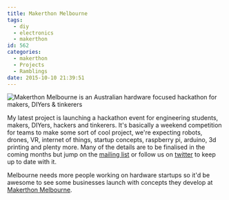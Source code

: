 ```yaml
---
title: Makerthon Melbourne
tags:
  - diy
  - electronics
  - makerthon
id: 562
categories:
  - makerthon
  - Projects
  - Ramblings
date: 2015-10-10 21:39:51
---
```


![Makerthon Melbourne is an Australian hardware focused hackathon for makers, DIYers &amp; tinkerers](http://makerthonmelbourne.com/makerthon_melbourne_logo.png)

My latest project is launching a hackathon event for engineering students, makers, DIYers, hackers and tinkerers. It's basically a weekend competition for teams to make some sort of cool project, we're expecting robots, drones, VR, internet of things, startup concepts, raspberry pi, arduino, 3d printing and plenty more. Many of the details are to be finalised in the coming months but jump on the [mailing list](http://makerthonMelbourne.com) or follow us on [twitter](http://twitter.com/MakerthonMelb) to keep up to date with it.<!--more-->

Melbourne needs more people working on hardware startups so it'd be awesome to see some businesses launch with concepts they develop at [Makerthon Melbourne](http://makerthonMelbourne.com).

&nbsp;